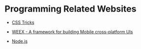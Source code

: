 # Programming Related Websites

* [CSS Tricks](https://css-tricks.com/)

* [WEEX - A framework for building Mobile cross-platform UIs](https://weex.incubator.apache.org/)

* [Node.js](https://nodejs.org/)